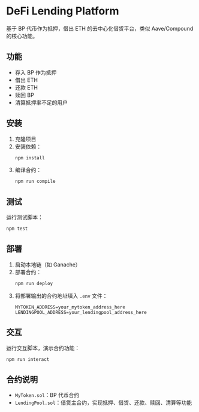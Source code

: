 # DeFi Lending Platform

基于 BP 代币作为抵押，借出 ETH 的去中心化借贷平台，类似 Aave/Compound 的核心功能。

## 功能

- 存入 BP 作为抵押
- 借出 ETH
- 还款 ETH
- 赎回 BP
- 清算抵押率不足的用户

## 安装

1. 克隆项目
2. 安装依赖：
   ```bash
   npm install
   ```
3. 编译合约：
   ```bash
   npm run compile
   ```

## 测试

运行测试脚本：
```bash
npm test
```

## 部署

1. 启动本地链（如 Ganache）
2. 部署合约：
   ```bash
   npm run deploy
   ```
3. 将部署输出的合约地址填入 `.env` 文件：
   ```
   MYTOKEN_ADDRESS=your_mytoken_address_here
   LENDINGPOOL_ADDRESS=your_lendingpool_address_here
   ```

## 交互

运行交互脚本，演示合约功能：
```bash
npm run interact
```

## 合约说明

- `MyToken.sol`：BP 代币合约
- `LendingPool.sol`：借贷主合约，实现抵押、借贷、还款、赎回、清算等功能 